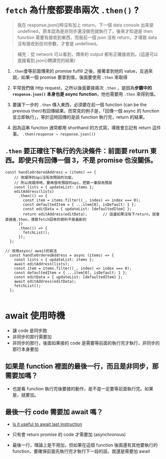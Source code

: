 # `fetch` 為什麼都要串兩次 `.then()` ?

> 我在 response.json()時沒有加上 return，下一個 data console 出來是 undefined，原本認為是非同步還沒做完就執行了，後來才知道是 then function 需要有接收到東西，而我前一個 json 沒有 return，才導致 data 沒有接收到任何參數，才會是 undefined。

> 補充：從 network 可以看到，傳來的 output 都有正確接收到。(這邊可以直接看到.json()轉譯完的結果)

1. `.then`會等前面傳來的 promise fulfill 之後，接著拿到他的 value，反過來說，如果一個 promise 要拿到值，後面要使用 `.then` 來取得

2. 平常我們做 http request，之所以後面要接兩次 `.then` ，是因為**步驟中的`response.json()` 本身也是 async function**，他也需要用 `.then` 來得到值。

3. 要讓下一步的 `.then` 傳入東西，必須要在前一個 function (can be the previous then)有回傳結果。而常見的例子是，「回傳一個 async 的 function 並立即執行」，等於這時回傳的是該 function 執行完，return 的結果。

4. 因為這串 function 通常都用 shorthand 的方式寫，導致會忘記有 return 這件事。
   `.then(response ⇒ response.json())`

## `.then` 要正確往下執行的先決條件：前面要 return 東西。即使只有回傳一個 3，不是 promise 也沒關係。

```
const handleOrderedAddress = (items) => {
    // 改順序的api沒有改預設的功能，
    // 所以改順序時，要再發改預設的api，把第一筆設為預設
    const lists = { updateList: items };
    editAddress(lists)
      .then(() => {
        const item = items.filter((_, index) => index === 0);
        const defaultedItem = { ...item[0], isDefault: 1 };
        const editData = { updateList: [defaultedItem] };
        return editAddress(editData);       // 這邊如果沒有下return，就會直接進.then，導致fetch回來的資料不是最新的
      })
      .then(() => {
        fetchList();
      });
  };

// 改用async/ await的寫法
  const handleOrderedAddress = async (items) => {
    const lists = { updateList: items };
    await editAddress(lists);
    const item = items.filter((_, index) => index === 0);
    const defaultedItem = { ...item[0], isDefault: 1 };
    const editData = { updateList: [defaultedItem] };
    await editAddress(editData);
    fetchList();
  };


```

# await 使用時機

- 讓 code 是同步跑
- 非同步的那行需要加
- 非同步的那行，後面如果接的 code 是需要等前面的執行完才執行，非同步的那行本身要加

## 如果是 function 裡面的最後一行，而且是非同步，那需要加嗎？

- 也是看 function 執行完後要接的動作，是不是一定要等前面執行完。如果是，就要加。

## 最後一行 code 需要加 await 嗎？

- [Is it useful to await last instruction](https://stackoverflow.com/questions/55400403/is-it-useful-to-await-last-instruction)

- 只有會 return promise 的 code 才需要加 (asynchronous)
- 最後一行，理論上是不用加，但如果在這個 function 後面還有其他要執行的 function，要確保前面先執行完才執行下一段的話，就還是需要加 await
